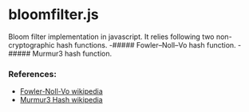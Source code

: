 # bloomfilter.js
Bloom filter implementation in javascript. It relies following two non-cryptographic hash functions.
-##### Fowler–Noll–Vo hash function.
-##### Murmur3 hash function.

### References:

* [Fowler-Noll-Vo wikipedia](https://en.wikipedia.org/wiki/Fowler%E2%80%93Noll%E2%80%93Vo_hash_function#FNV-1a_hash)
* [Murmur3 Hash wikipedia](https://en.wikipedia.org/wiki/MurmurHash)
